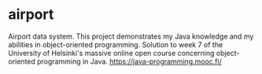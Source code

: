 # airport
Airport data system. This project demonstrates my Java knowledge and my abilities in object-oriented programming. Solution to week 7 of the University of Helsinki's massive online open course concerning object-oriented programming in Java. https://java-programming.mooc.fi/
